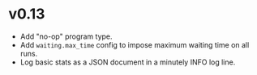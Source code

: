 # v0.13

- Add "no-op" program type.
- Add `waiting.max_time` config to impose maximum waiting time on all runs.
- Log basic stats as a JSON document in a minutely INFO log line.

